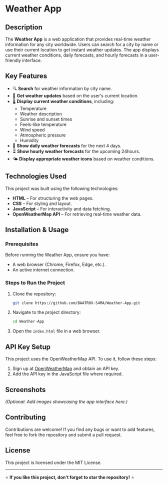 # Weather App

## Description
The **Weather App** is a web application that provides real-time weather information for any city worldwide. Users can search for a city by name or use their current location to get instant weather updates. 
The app displays current weather conditions, daily forecasts, and hourly forecasts in a user-friendly interface.

## Key Features
- 🔍 **Search** for weather information by city name.
- 📍 **Get weather updates** based on the user's current location.
- 🌡 **Display current weather conditions**, including:
  - Temperature
  - Weather description
  - Sunrise and sunset times
  - Feels-like temperature
  - Wind speed
  - Atmospheric pressure
  - Humidity
- 📆 **Show daily weather forecasts** for the next 4 days.
- ⏳ **Show hourly weather forecasts** for the upcoming 24hours.
- 🌤 **Display appropriate weather icons** based on weather conditions.

## Technologies Used
This project was built using the following technologies:
- **HTML** – For structuring the web pages.
- **CSS** – For styling and layout.
- **JavaScript** – For interactivity and data fetching.
- **OpenWeatherMap API** – For retrieving real-time weather data.

## Installation & Usage
### Prerequisites
Before running the Weather App, ensure you have:
- A web browser (Chrome, Firefox, Edge, etc.).
- An active internet connection.

### Steps to Run the Project
1. Clone the repository:
   ```bash
   git clone https://github.com/BAATROX-S4MA/Weather-App.git
   ```
2. Navigate to the project directory:
   ```bash
   cd Weather-App
   ```
3. Open the `index.html` file in a web browser.

## API Key Setup
This project uses the OpenWeatherMap API. To use it, follow these steps:
1. Sign up at [OpenWeatherMap](https://openweathermap.org/) and obtain an API key.
2. Add the API key in the JavaScript file where required.

## Screenshots
*(Optional: Add images showcasing the app interface here.)*

## Contributing
Contributions are welcome! If you find any bugs or want to add features, feel free to fork the repository and submit a pull request.

## License
This project is licensed under the MIT License.

---

⭐ **If you like this project, don't forget to star the repository!** ⭐
